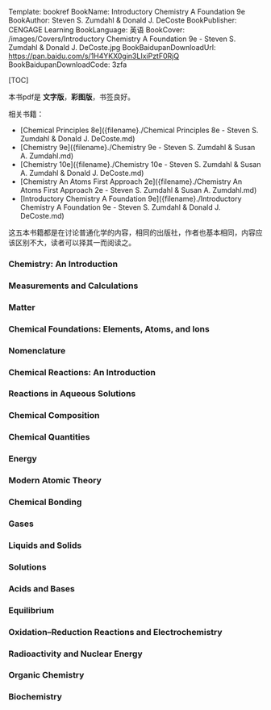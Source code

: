 Template: bookref
BookName: Introductory Chemistry A Foundation 9e
BookAuthor: Steven S. Zumdahl & Donald J. DeCoste
BookPublisher: CENGAGE Learning
BookLanguage: 英语
BookCover: /images/Covers/Introductory Chemistry A Foundation 9e - Steven S. Zumdahl & Donald J. DeCoste.jpg
BookBaidupanDownloadUrl: https://pan.baidu.com/s/1H4YKX0gin3LIxiPztF0RjQ 
BookBaidupanDownloadCode: 3zfa

[TOC]

本书pdf是 **文字版**，**彩图版**，书签良好。


相关书籍：

- [Chemical Principles 8e]({filename}./Chemical Principles 8e - Steven S. Zumdahl & Donald J. DeCoste.md)
- [Chemistry 9e]({filename}./Chemistry 9e - Steven S. Zumdahl & Susan A. Zumdahl.md)
- [Chemistry 10e]({filename}./Chemistry 10e - Steven S. Zumdahl & Susan A. Zumdahl & Donald J. DeCoste.md)
- [Chemistry An Atoms First Approach 2e]({filename}./Chemistry An Atoms First Approach 2e - Steven S. Zumdahl & Susan A. Zumdahl.md)
- [Introductory Chemistry A Foundation 9e]({filename}./Introductory Chemistry A Foundation 9e - Steven S. Zumdahl & Donald J. DeCoste.md)

这五本书籍都是在讨论普通化学的内容，相同的出版社，作者也基本相同，内容应该区别不大，读者可以择其一而阅读之。

### Chemistry: An Introduction

### Measurements and Calculations

### Matter

### Chemical Foundations: Elements, Atoms, and Ions

### Nomenclature

### Chemical Reactions: An Introduction

### Reactions in Aqueous Solutions

### Chemical Composition

### Chemical Quantities

### Energy

### Modern Atomic Theory

### Chemical Bonding

### Gases

### Liquids and Solids

### Solutions

### Acids and Bases

### Equilibrium

### Oxidation–Reduction Reactions and Electrochemistry

### Radioactivity and Nuclear Energy

### Organic Chemistry

### Biochemistry